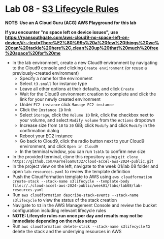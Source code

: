 # Lab 08 - [S3 Lifecycle Rules](https://learn.acloud.guru/handson/9366814c-d237-4e04-9b64-e7c4e0cf1884)

**NOTE: Use an A Cloud Guru (ACG) AWS Playground for this lab**

**If you encounter "no space left on device issues", use https://ryansouthgate.com/aws-cloud9-no-space-left-on-device/#:~:text=There%E2%80%99s%20a%20few%20things%20we%20can%20tackle%20here%2C,clean%20up%20that%20much%20free%20space%20for%20me**

* In the lab environment, create a new Cloud9 environment by navigating to the Cloud9 console and clicking `Create environment` (or reuse a previously-created environment)
    - Specify a name for the environment
    - Select `t3.small` for instance type
    - Leave all other options at their defaults, and click `Create`
    - Wait for the Cloud9 environment creation to complete and click the link for your newly created environment
    - Under `EC2 instance` click `Manage EC2 instance`
    - Click the `Instance ID` link
    - Select `Storage`, click the `Volume ID` link, click the checkbox next to your volume, and select `Modify volume` from the `Actions` dropdown
    - Increase size from `10` to `30` GiB; click `Modify` and click `Modify` in the confirmation dialog
    - Reboot your EC2 instance
    - Go back to Cloud9, click the radio button next to your Cloud9 environment, and click `Open in Cloud9`
    - In the terminal window, you can run `lsblk` to confirm new size
* In the provided terminal, clone this repository using `git clone https://github.com/KernelGamut32/cloud-accel-aws-2024-public.git`
* In the project view on the left, navigate to the week 01/lab 08 folder and open `lab-resources.yaml` to review the template definition
* Push the CloudFormation template to AWS using `aws cloudformation create-stack --stack-name s3lifecycle --template-body file://./cloud-accel-aws-2024-public/week01/labs/lab08/lab-resources.yaml`
* Run `aws cloudformation describe-stack-events --stack-name s3lifecycle` to view the status of the stack creation
* Navigate to `S3` in the AWS Management Console and review the bucket configuration including relevant lifecycle rules
* **NOTE: Lifecycle rules run once per day and results may not be immediate depending on the rules setup** 
* Run `aws cloudformation delete-stack --stack-name s3lifecycle` to delete the stack and the underlying resources in AWS

